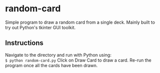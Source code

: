 # random-card
Simple program to draw a random card from a single deck. Mainly built to try out Python's tkinter GUI toolkit. 


## Instructions
Navigate to the directory and run with Python using:\
`$ python random-card.py`
Click on Draw Card to draw a card. Re-run the program once all the cards have been drawn.
